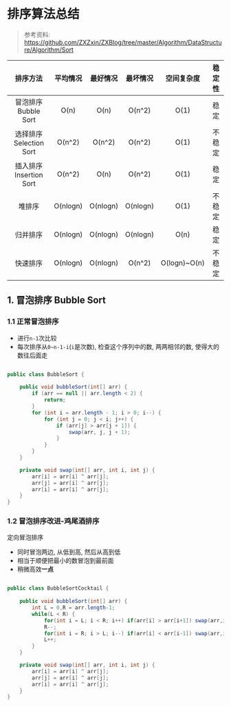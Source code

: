 # 排序算法总结

> 参考资料: https://github.com/ZXZxin/ZXBlog/tree/master/Algorithm/DataStructure/Algorithm/Sort

|        排序方法         | 平均情况 | 最好情况 | 最坏情况 |  空间复杂度  | 稳定性 |
| :---------------------: | :------: | :------: | :------: | :----------: | :----: |
|  冒泡排序 Bubble Sort   |   O(n)   |   O(n)   |  O(n^2)  |     O(1)     |  稳定  |
| 选择排序 Selection Sort |  O(n^2)  |  O(n^2)  |  O(n^2)  |     O(1)     | 不稳定 |
| 插入排序 Insertion Sort |  O(n^2)  |   O(n)   |  O(n^2)  |     O(1)     |  稳定  |
|         堆排序          | O(nlogn) | O(nlogn) | O(nlogn) |     O(1)     | 不稳定 |
|        归并排序         | O(nlogn) | O(nlogn) | O(nlogn) |     O(n)     |  稳定  |
|        快速排序         | O(nlogn) | O(nlogn) |  O(n^2)  | O(logn)~O(n) | 不稳定 |

## 1. 冒泡排序 Bubble Sort

### 1.1 正常冒泡排序

+ 进行`n-1`次比较
+ 每次排序从`0~n-1-i`(`i`是次数), 检查这个序列中的数, 两两相邻的数, 使得大的数往后面走

```java

public class BubbleSort {
    
    public void bubbleSort(int[] arr) {
        if (arr == null || arr.length < 2) {
            return;
        }
        for (int i = arr.length - 1; i > 0; i--) {
            for (int j = 0; j < i; j++) {
                if (arr[j] > arr[j + 1]) {
                    swap(arr, j, j + 1);
                }
            }
        }
    }

    private void swap(int[] arr, int i, int j) {
        arr[i] = arr[i] ^ arr[j];
        arr[j] = arr[i] ^ arr[j];
        arr[i] = arr[i] ^ arr[j];
    }
}

```

### 1.2 冒泡排序改进-鸡尾酒排序

定向冒泡排序

+ 同时冒泡两边, 从低到高, 然后从高到低
+ 相当于顺便把最小的数冒泡到最前面
+ 稍微高效**一点**

```java

public class BubbleSortCocktail {
    
    public void bubbleSort(int[] arr) {
        int L = 0,R = arr.length-1;
        while(L < R) {
            for(int i = L; i < R; i++) if(arr[i] > arr[i+1]) swap(arr,i,i+1);
            R--;
            for(int i = R; i > L; i--) if(arr[i] < arr[i-1]) swap(arr,i,i-1);
            L++;
        }
    }

    private void swap(int[] arr, int i, int j) {
        arr[i] = arr[i] ^ arr[j];
        arr[j] = arr[i] ^ arr[j];
        arr[i] = arr[i] ^ arr[j];
    }
}


```
